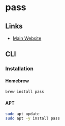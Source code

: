 # pass

<!--
https://steinbaugh.com/posts/docker-credential-pass.html#configure-pass
https://www.techrepublic.com/article/how-to-setup-secure-credential-storage-for-docker/
-->

## Links

- [Main Website](https://www.passwordstore.org/)

## CLI

### Installation

#### Homebrew

```sh
brew install pass
```

#### APT

```sh
sudo apt update
sudo apt -y install pass
```
